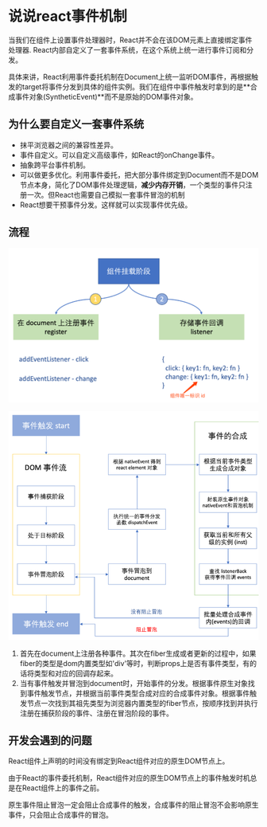 # 说说react事件机制

当我们在组件上设置事件处理器时，React并不会在该DOM元素上直接绑定事件处理器. React内部自定义了一套事件系统，在这个系统上统一进行事件订阅和分发。

具体来讲，React利用事件委托机制在Document上统一监听DOM事件，再根据触发的target将事件分发到具体的组件实例。我们在组件中事件触发时拿到的是**合成事件对象(SyntheticEvent)**而不是原始的DOM事件对象。

## 为什么要自定义一套事件系统

- 抹平浏览器之间的兼容性差异。
- 事件自定义。可以自定义高级事件，如React的onChange事件。
- 抽象跨平台事件机制。
- 可以做更多优化。利用事件委托，把大部分事件绑定到Document而不是DOM节点本身，简化了DOM事件处理逻辑，**减少内存开销**，一个类型的事件只注册一次。但React也需要自己模拟一套事件冒泡的机制
- React想要干预事件分发。这样就可以实现事件优先级。

## 流程

![react事件挂载](./图片/react事件挂载.PNG)

![react事件触发](./图片/react事件触发.PNG)

1. 首先在document上注册各种事件。其次在fiber生成或者更新的过程中，如果fiber的类型是dom内置类型如'div'等时，判断props上是否有事件类型，有的话将类型和对应的回调存起来。
2. 当有事件触发并冒泡到document时，开始事件的分发。根据事件原生对象找到事件触发节点，并根据当前事件类型合成对应的合成事件对象。根据事件触发节点一次找到其祖先类型为浏览器内置类型的fiber节点，按顺序找到并执行注册在捕获阶段的事件、注册在冒泡阶段的事件。

## 开发会遇到的问题

React组件上声明的时间没有绑定到React组件对应的原生DOM节点上。

由于React的事件委托机制，React组件对应的原生DOM节点上的事件触发时机总是在React组件上的事件之前。

原生事件阻止冒泡一定会阻止合成事件的触发，合成事件的阻止冒泡不会影响原生事件，只会阻止合成事件的冒泡。

